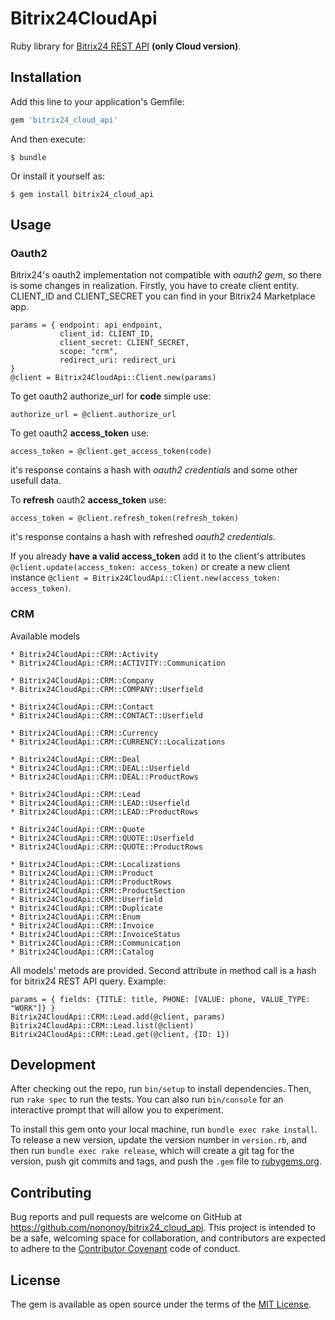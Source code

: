 # Bitrix24CloudApi

Ruby library for [Bitrix24 REST API](https://dev.1c-bitrix.ru/rest_help/index.php) **(only Cloud version)**.  

## Installation

Add this line to your application's Gemfile:

```ruby
gem 'bitrix24_cloud_api'
```

And then execute:

    $ bundle

Or install it yourself as:

    $ gem install bitrix24_cloud_api

## Usage

### Oauth2
Bitrix24's oauth2 implementation not compatible with *oauth2 gem*, so there is some changes in realization. Firstly, you have to create client entity. CLIENT_ID and CLIENT_SECRET you can find in your Bitrix24 Marketplace app.
    
    params = { endpoint: api_endpoint,
               client_id: CLIENT_ID,
               client_secret: CLIENT_SECRET,
               scope: "crm",
               redirect_uri: redirect_uri
    }
    @client = Bitrix24CloudApi::Client.new(params)     

To get oauth2 authorize_url for **code** simple use:
    
    authorize_url = @client.authorize_url
    
To get oauth2 **access_token** use:

    access_token = @client.get_access_token(code)

it's response contains a hash with *oauth2 credentials* and some other usefull data.

To **refresh** oauth2 **access_token** use:
    
    access_token = @client.refresh_token(refresh_token)
    
it's response contains a hash with refreshed *oauth2 credentials*.

If you already **have a valid access_token** add it to the client's attributes `@client.update(access_token: access_token)` or create a new client instance `@client = Bitrix24CloudApi::Client.new(access_token: access_token)`. 
      
### CRM
      
Available models

    * Bitrix24CloudApi::CRM::Activity
    * Bitrix24CloudApi::CRM::ACTIVITY::Communication
       
    * Bitrix24CloudApi::CRM::Company
    * Bitrix24CloudApi::CRM::COMPANY::Userfield
    
    * Bitrix24CloudApi::CRM::Contact
    * Bitrix24CloudApi::CRM::CONTACT::Userfield  
    
    * Bitrix24CloudApi::CRM::Currency
    * Bitrix24CloudApi::CRM::CURRENCY::Localizations  
    
    * Bitrix24CloudApi::CRM::Deal
    * Bitrix24CloudApi::CRM::DEAL::Userfield  
    * Bitrix24CloudApi::CRM::DEAL::ProductRows  
    
    * Bitrix24CloudApi::CRM::Lead
    * Bitrix24CloudApi::CRM::LEAD::Userfield
    * Bitrix24CloudApi::CRM::LEAD::ProductRows
       
    * Bitrix24CloudApi::CRM::Quote
    * Bitrix24CloudApi::CRM::QUOTE::Userfield
    * Bitrix24CloudApi::CRM::QUOTE::ProductRows
    
    * Bitrix24CloudApi::CRM::Localizations
    * Bitrix24CloudApi::CRM::Product
    * Bitrix24CloudApi::CRM::ProductRows
    * Bitrix24CloudApi::CRM::ProductSection
    * Bitrix24CloudApi::CRM::Userfield   
    * Bitrix24CloudApi::CRM::Duplicate
    * Bitrix24CloudApi::CRM::Enum
    * Bitrix24CloudApi::CRM::Invoice
    * Bitrix24CloudApi::CRM::InvoiceStatus    
    * Bitrix24CloudApi::CRM::Communication
    * Bitrix24CloudApi::CRM::Catalog     

All models' metods are provided. Second attribute in method call is a hash for bitrix24 REST API query. Example:
    
    params = { fields: {TITLE: title, PHONE: [VALUE: phone, VALUE_TYPE: "WORK"]} }
    Bitrix24CloudApi::CRM::Lead.add(@client, params)
    Bitrix24CloudApi::CRM::Lead.list(@client)
    Bitrix24CloudApi::CRM::Lead.get(@client, {ID: 1})
    
    
## Development

After checking out the repo, run `bin/setup` to install dependencies. Then, run `rake spec` to run the tests. You can also run `bin/console` for an interactive prompt that will allow you to experiment.

To install this gem onto your local machine, run `bundle exec rake install`. To release a new version, update the version number in `version.rb`, and then run `bundle exec rake release`, which will create a git tag for the version, push git commits and tags, and push the `.gem` file to [rubygems.org](https://rubygems.org).

## Contributing

Bug reports and pull requests are welcome on GitHub at https://github.com/nononoy/bitrix24_cloud_api. This project is intended to be a safe, welcoming space for collaboration, and contributors are expected to adhere to the [Contributor Covenant](http://contributor-covenant.org) code of conduct.


## License

The gem is available as open source under the terms of the [MIT License](http://opensource.org/licenses/MIT).

